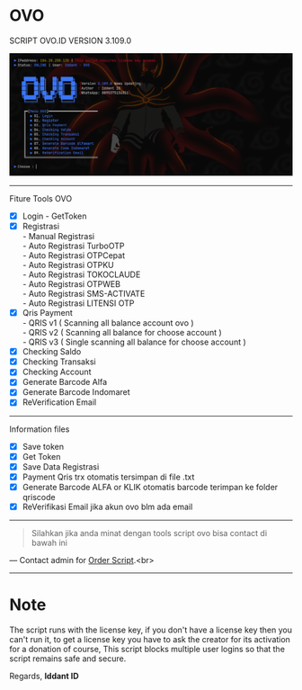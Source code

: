 # OVO
SCRIPT OVO.ID VERSION 3.109.0


<center><img src="ovo.png" alt="OVO"></center>

---
Fiture Tools OVO
- [x] Login - GetToken
- [x] Registrasi<br>
      - Manual Registrasi<br>
      - Auto Registrasi TurboOTP<br>
      - Auto Registrasi OTPCepat<br>
      - Auto Registrasi OTPKU<br>
      - Auto Registrasi TOKOCLAUDE<br>
      - Auto Registrasi OTPWEB<br>
      - Auto Registrasi SMS-ACTIVATE<br>
      - Auto Registrasi LITENSI OTP<br>
- [x] Qris Payment<br>
      - QRIS v1 ( Scanning all balance account ovo )<br>
      - QRIS v2 ( Scanning all balance for choose account )<br>
      - QRIS v3 ( Single scanning all balance for choose account )<br>
- [x] Checking Saldo
- [x] Checking Transaksi
- [x] Checking Account
- [x] Generate Barcode Alfa
- [x] Generate Barcode Indomaret
- [x] ReVerification Email

---
Information files
- [x] Save token
- [x] Get Token
- [x] Save Data Registrasi
- [x] Payment Qris trx otomatis tersimpan di file .txt
- [x] Generate Barcode ALFA or KLIK otomatis barcode terimpan ke folder qriscode
- [x] ReVerifikasi Email jika akun ovo blm ada email

---
> Silahkan jika anda minat dengan tools script ovo bisa contact di bawah ini

— Contact admin for [Order Script](https://api.whatsapp.com/send?phone=62895375136311&text=Hai%2C%20Iddant%20ID%20saya%20mau%20order%20script%20OVO%20nya%20dong.).<br>

---

# Note
The script runs with the license key,
if you don't have a license key then you can't run it,
to get a license key you have to ask the creator for its activation for a donation of course,
This script blocks multiple user logins so that the script remains safe and secure.

Regards,
**Iddant ID**
